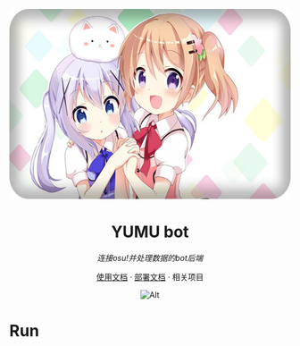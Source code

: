<p align="center">
 <img src=".github/assets/logo.png" width="580" height="340" alt="YUMU">
</p>

<div align="center">

# YUMU bot

_连接osu!并处理数据的bot后端_

</div>

<p align="center">
    <a href="https://docs.365246692.xyz">使用文档</a>
    ·
    <a href="#Run">部署文档</a>
    ·
    <a>相关项目</a>
</p>

<div align="center">

![Alt](https://repobeats.axiom.co/api/embed/2e023b139aefd7ca09d5d1ba6fbd80d54f2d05da.svg "Repobeats analytics image")

</div>


# Run